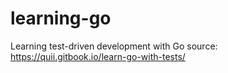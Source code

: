 # learning-go

Learning test-driven development with Go
source: https://quii.gitbook.io/learn-go-with-tests/
